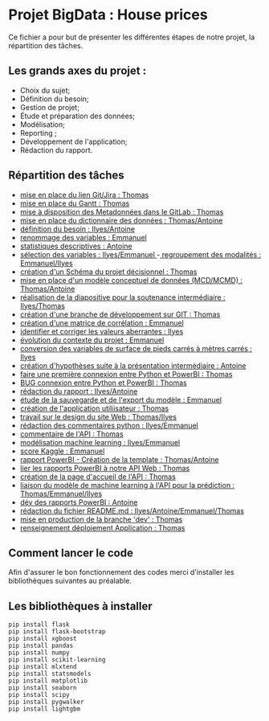 # Projet BigData : House prices

Ce fichier a pour but de présenter les différentes étapes de notre projet, la répartition des tâches.

## Les grands axes du projet :
- Choix du sujet;
- Définition du besoin;
- Gestion de projet;
- Étude et préparation des données;
- Modélisation;
- Reporting ;
- Développement de l'application;
- Rédaction du rapport.

## Répartition des tâches

- [mise en place du lien Git/Jira : Thomas](https://equipe1projet-big-data.atlassian.net/jira/software/projects/BIGDATA/issues/BIGDATA-1)
- [mise en place du Gantt : Thomas](https://equipe1projet-big-data.atlassian.net/jira/software/projects/BIGDATA/issues/BIGDATA-2)
- [mise à disposition des Metadonnées dans le GitLab : Thomas](https://equipe1projet-big-data.atlassian.net/jira/software/projects/BIGDATA/issues/BIGDATA-3)
- [mise en place du dictionnaire des données : Thomas/Antoine](https://equipe1projet-big-data.atlassian.net/jira/software/projects/BIGDATA/issues/BIGDATA-4)
- [définition du besoin : Ilyes/Antoine](urhttps://equipe1projet-big-data.atlassian.net/jira/software/projects/BIGDATA/issues/BIGDATA-5l)
- [renommage des variables : Emmanuel](https://equipe1projet-big-data.atlassian.net/jira/software/projects/BIGDATA/issues/BIGDATA-7)
- [statistiques descriptives : Antoine](https://equipe1projet-big-data.atlassian.net/jira/software/projects/BIGDATA/issues/BIGDATA-8)
- [sélection des variables : Ilyes/Emmanuel ](https://equipe1projet-big-data.atlassian.net/jira/software/projects/BIGDATA/issues/BIGDATA-9)
-[ regroupement des modalités : Emmanuel/Ilyes](urhttps://equipe1projet-big-data.atlassian.net/jira/software/projects/BIGDATA/issues/BIGDATA-13l)
- [création d'un Schéma du projet décisionnel : Thomas](https://equipe1projet-big-data.atlassian.net/jira/software/projects/BIGDATA/issues/BIGDATA-14)
- [mise en place d'un modèle conceptuel de données (MCD/MCMD) : Thomas/Antoine](https://equipe1projet-big-data.atlassian.net/jira/software/projects/BIGDATA/issues/BIGDATA-15)
- [réalisation de la diapositive pour la soutenance intermédiaire : Ilyes/Thomas](https://equipe1projet-big-data.atlassian.net/jira/software/projects/BIGDATA/issues/BIGDATA-16)
- [création d'une branche de développement sur GIT : Thomas](https://equipe1projet-big-data.atlassian.net/jira/software/projects/BIGDATA/issues/BIGDATA-17)
- [création d'une matrice de corrélation : Emmanuel](https://equipe1projet-big-data.atlassian.net/jira/software/projects/BIGDATA/issues/BIGDATA-21) 
- [identifier et corriger les valeurs aberrantes : Ilyes](https://equipe1projet-big-data.atlassian.net/jira/software/projects/BIGDATA/issues/BIGDATA-22)
- [évolution du contexte du projet : Emmanuel](https://equipe1projet-big-data.atlassian.net/jira/software/projects/BIGDATA/issues/BIGDATA-23)
- [conversion des variables de surface de pieds carrés à mètres carrés : Ilyes](https://equipe1projet-big-data.atlassian.net/jira/software/projects/BIGDATA/issues/BIGDATA-24)
- [création d'hypothèses suite à la présentation intermédiaire : Antoine](https://equipe1projet-big-data.atlassian.net/jira/software/projects/BIGDATA/issues/BIGDATA-25)
- [faire une première connexion entre Python et PowerBI : Thomas](https://equipe1projet-big-data.atlassian.net/jira/software/projects/BIGDATA/issues/BIGDATA-27)
- [BUG connexion entre Python et PowerBI : Thomas](https://equipe1projet-big-data.atlassian.net/jira/software/projects/BIGDATA/issues/BIGDATA-28)
- [rédaction du rapport : Ilyes/Antoine](https://equipe1projet-big-data.atlassian.net/jira/software/projects/BIGDATA/issues/BIGDATA-30)
- [étude de la sauvegarde et de l'export du modèle : Emmanuel](https://equipe1projet-big-data.atlassian.net/jira/software/projects/BIGDATA/issues/BIGDATA-31)
- [création de l'application utiliisateur : Thomas](https://equipe1projet-big-data.atlassian.net/jira/software/projects/BIGDATA/issues/BIGDATA-32)
- [travail sur le design du site Web : Thomas/Ilyes](https://equipe1projet-big-data.atlassian.net/jira/software/projects/BIGDATA/issues/BIGDATA-33)
- [rédaction des commentaires python : Ilyes/Emmanuel](https://equipe1projet-big-data.atlassian.net/jira/software/projects/BIGDATA/issues/BIGDATA-34)
- [commentaire de l'API : Thomas](https://equipe1projet-big-data.atlassian.net/jira/software/projects/BIGDATA/issues/BIGDATA-34)
- [modélisation machine learning : Ilyes/Emmanuel](https://equipe1projet-big-data.atlassian.net/jira/software/projects/BIGDATA/issues/BIGDATA-36)
- [score Kaggle : Emmanuel](https://equipe1projet-big-data.atlassian.net/jira/software/projects/BIGDATA/issues/BIGDATA-37)
- [rapport PowerBI - Création de la template : Thomas/Antoine](https://equipe1projet-big-data.atlassian.net/jira/software/projects/BIGDATA/issues/BIGDATA-38)
- [lier les rapports PowerBI à notre API Web : Thomas](https://equipe1projet-big-data.atlassian.net/jira/software/projects/BIGDATA/issues/BIGDATA-39)
- [création de la page d'accueil de l'API : Thomas](https://equipe1projet-big-data.atlassian.net/jira/software/projects/BIGDATA/issues/BIGDATA-40)
- [liaison du modèle de machine learning à l'API pour la prédiction : Thomas/Emmanuel/Ilyes](https://equipe1projet-big-data.atlassian.net/jira/software/projects/BIGDATA/issues/BIGDATA-41)
- [dév des rapports PowerBI : Antoine](https://equipe1projet-big-data.atlassian.net/jira/software/projects/BIGDATA/issues/BIGDATA-42)
- [rédaction du fichier README.md : Ilyes/Antoine/Emmanuel/Thomas](https://equipe1projet-big-data.atlassian.net/jira/software/projects/BIGDATA/issues/BIGDATA-43)
- [mise en production de la branche 'dev' : Thomas](https://equipe1projet-big-data.atlassian.net/jira/software/projects/BIGDATA/issues/BIGDATA-44)
- [renseignement déploiement Application : Thomas](https://equipe1projet-big-data.atlassian.net/jira/software/projects/BIGDATA/issues/BIGDATA-45)

## Comment lancer le code 

Afin d'assurer le bon fonctionnement des codes merci d'installer les bibliothèques suivantes au préalable.

## Les bibliothèques à installer

```
pip install flask
pip install flask-bootstrap
pip install xgboost
pip install pandas
pip install numpy
pip install scikit-learning
pip install mlxtend
pip install statsmodels
pip install matplotlib
pip install seaborn
pip install scipy
pip install pygwalker
pip install lightgbm

```

